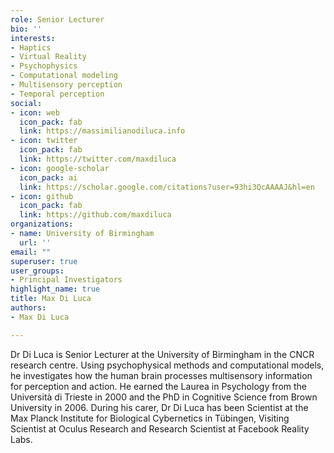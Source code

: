 ```yaml
---
role: Senior Lecturer
bio: ''
interests:
- Haptics
- Virtual Reality
- Psychophysics
- Computational modeling
- Multisensory perception
- Temporal perception
social:
- icon: web
  icon_pack: fab
  link: https://massimilianodiluca.info
- icon: twitter
  icon_pack: fab
  link: https://twitter.com/maxdiluca
- icon: google-scholar
  icon_pack: ai
  link: https://scholar.google.com/citations?user=93hi3QcAAAAJ&hl=en
- icon: github
  icon_pack: fab
  link: https://github.com/maxdiluca
organizations:
- name: University of Birmingham
  url: ''
email: ""
superuser: true
user_groups:
- Principal Investigators
highlight_name: true
title: Max Di Luca
authors:
- Max Di Luca

---
```

Dr Di Luca is Senior Lecturer at the University of Birmingham in the CNCR research centre. Using psychophysical methods and computational models, he investigates how the human brain processes multisensory information for perception and action.
He earned the Laurea in Psychology from the Università di Trieste in 2000 and the PhD in Cognitive Science from Brown University in 2006. During his carer, Dr Di Luca has been Scientist at the Max Planck Institute for Biological Cybernetics in Tübingen, Visiting Scientist at Oculus Research and Research Scientist at Facebook Reality Labs.
